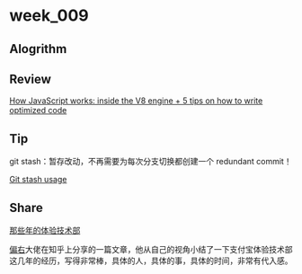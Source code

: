 # week_009

## Alogrithm

## Review

[How JavaScript works: inside the V8 engine + 5 tips on how to write optimized code](https://cq036pgwqz.feishu.cn/docs/doccnZXGyYlN3ZXaa78xSP9ImSc)

## Tip

git stash：暂存改动，不再需要为每次分支切换都创建一个 redundant commit！

[Git stash usage](https://cq036pgwqz.feishu.cn/docs/doccnpOOKksEOKVQmPYX11iM00b)

## Share

[那些年的体验技术部](https://zhuanlan.zhihu.com/p/64214581)

[偏右](https://github.com/afc163)大佬在知乎上分享的一篇文章，他从自己的视角小结了一下支付宝体验技术部这几年的经历，写得非常棒，具体的人，具体的事，具体的时间，非常有代入感。
